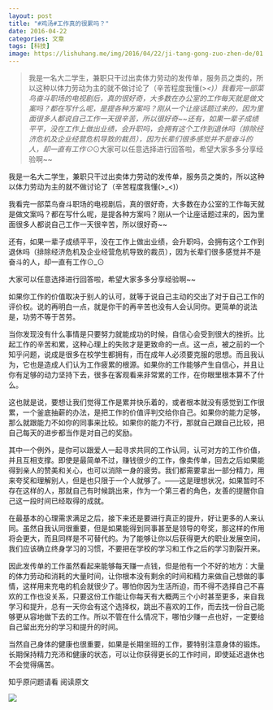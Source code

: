 ```yaml
---
layout: post
title: "#鸡汤#工作真的很累吗？"
date: 2016-04-22
categories: 文章
tags: [科技]
image: https://lishuhang.me/img/2016/04/22/ji-tang-gong-zuo-zhen-de/01.png
---
```


> 我是一名大二学生，兼职只干过出卖体力劳动的发传单，服务员之类的，所以这种以体力劳动为主的就不做讨论了（辛苦程度我懂(>_<)）我看完一部菜鸟奋斗职场的电视剧后，真的很好奇，大多数在办公室的工作每天就是做文案吗？都在写什么呢，是提各种方案吗？刚从一个让座话题过来的，因为里面很多人都说自己工作一天很辛苦，所以很好奇~~还有，如果一辈子成绩平平，没在工作上做出业绩，会升职吗，会拥有这个工作到退休吗（排除经济危机及企业经营危机导致的裁员），因为长辈们很多感觉并不是奋斗的人，却一直有工作⊙_⊙大家可以任意选择进行回答啦，希望大家多多分享经验啊~~

我是一名大二学生，兼职只干过出卖体力劳动的发传单，服务员之类的，所以这种以体力劳动为主的就不做讨论了（辛苦程度我懂(>_<)）

我看完一部菜鸟奋斗职场的电视剧后，真的很好奇，大多数在办公室的工作每天就是做文案吗？都在写什么呢，是提各种方案吗？刚从一个让座话题过来的，因为里面很多人都说自己工作一天很辛苦，所以很好奇~~

还有，如果一辈子成绩平平，没在工作上做出业绩，会升职吗，会拥有这个工作到退休吗（排除经济危机及企业经营危机导致的裁员），因为长辈们很多感觉并不是奋斗的人，却一直有工作⊙_⊙

大家可以任意选择进行回答啦，希望大家多多分享经验啊~~

如果你工作的价值取决于别人的认可，就等于说自己主动的交出了对于自己工作的评价权。说的再明白一点，就是你干的再辛苦也没有人会认同你。更简单的说法是，功劳不等于苦劳。

当你发现没有什么事情是只要努力就能成功的时候，自信心会受到很大的挫折。比起工作的辛苦和累，这种心理上的失败才是更致命的一点。这一点，被之前的一个知乎问题，说成是很多在校学生都拥有，而在成年人必须要克服的思想。而且我认为，它也是造成人们认为工作疲累的根源。如果你的工作能够产生自信心，并且让你有足够的动力坚持下去，很多在客观看来非常累的工作，在你眼里根本算不了什么。

这也就是说，要想让我们觉得工作是累并快乐着的，或者根本就没有感觉到工作很累，一个釜底抽薪的办法，是把工作的价值评判交给你自己。如果你的能力足够，那么就跟能力不如你的同事来比较。如果你的能力不行，那就自己跟自己比较，把自己每天的进步都当作是对自己的奖励。

其中一个例外，是你可以跟爱人一起寻求共同的工作认同，认可对方的工作价值，并且互相支撑。即使是最简单不过，赚钱很少的工作，像卖传单，回去之后如果能得到亲人的赞美和关心，也可以消除一身的疲劳。我们都需要拿出一部分精力，用来夸奖和理解别人，但是也只限于一个人就够了。——这是理想状况，如果暂时不存在这样的人，那就自己有时候跳出来，作为一个第三者的角色，友善的提醒你自己这一段时间已经取得的成就。

在最基本的心理需求满足之后，接下来还是要进行真正的提升，好让更多的人来认同。虽然自我认同很重要，但是如果能得到同事甚至是领导的夸奖，那这样的作用将会更大，而且同样是不可替代的。为了能够让你以后获得更大的职业发展空间，我们应该确立终身学习的习惯，不要把在学校的学习和工作之后的学习割裂开来。

因此发传单的工作虽然看起来能够每天赚一点钱，但是他有一个不好的地方：大量的体力劳动和消耗的大量时间，让你根本没有剩余的时间和精力来做自己想做的事情，这样用来充电的机会就很少了。哪怕你因为生活所迫，而不得不选择自己不喜欢的工作也没关系，只要这份工作能让你每天有大概两三个小时甚至更多，来自我学习和提升，总有一天你会有这个选择权，跳出不喜欢的工作，而去找一份自己能够更从容地做下去的工作。所以不管在什么情况下，哪怕少赚一点也好，一定要给自己留出充分的学习和提升的时间。

当然自己身体的健康也很重要，如果是长期坐班的工作，要特别注意身体的锻炼。长期保持精力充沛和健康的状态，可以让你获得更长的工作时间，即使延迟退休也不会觉得痛苦。

知乎原问题请看 阅读原文

![](http://mmbiz.qpic.cn/mmbiz/AdRKyBVLoHIJpt12XbbLWKksvs29DIfy63NsqF4zB7o2viaWywQg4fMEpS2GdcicEibZ7fia2UV6gSFz6SJ7ctLdbg/0?wx_fmt=png)